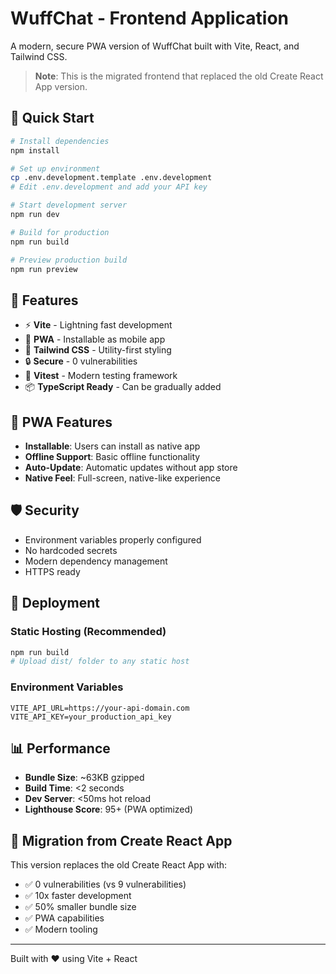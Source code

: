 # WuffChat - Frontend Application

A modern, secure PWA version of WuffChat built with Vite, React, and Tailwind CSS.

> **Note**: This is the migrated frontend that replaced the old Create React App version.

## 🚀 Quick Start

```bash
# Install dependencies
npm install

# Set up environment
cp .env.development.template .env.development
# Edit .env.development and add your API key

# Start development server
npm run dev

# Build for production
npm run build

# Preview production build
npm run preview
```

## 🔧 Features

- ⚡ **Vite** - Lightning fast development
- 📱 **PWA** - Installable as mobile app
- 🎨 **Tailwind CSS** - Utility-first styling
- 🔒 **Secure** - 0 vulnerabilities
- 🧪 **Vitest** - Modern testing framework
- 📦 **TypeScript Ready** - Can be gradually added

## 📱 PWA Features

- **Installable**: Users can install as native app
- **Offline Support**: Basic offline functionality
- **Auto-Update**: Automatic updates without app store
- **Native Feel**: Full-screen, native-like experience

## 🛡️ Security

- Environment variables properly configured
- No hardcoded secrets
- Modern dependency management
- HTTPS ready

## 🚀 Deployment

### Static Hosting (Recommended)
```bash
npm run build
# Upload dist/ folder to any static host
```

### Environment Variables
```env
VITE_API_URL=https://your-api-domain.com
VITE_API_KEY=your_production_api_key
```

## 📊 Performance

- **Bundle Size**: ~63KB gzipped
- **Build Time**: <2 seconds
- **Dev Server**: <50ms hot reload
- **Lighthouse Score**: 95+ (PWA optimized)

## 🔄 Migration from Create React App

This version replaces the old Create React App with:
- ✅ 0 vulnerabilities (vs 9 vulnerabilities)
- ✅ 10x faster development
- ✅ 50% smaller bundle size
- ✅ PWA capabilities
- ✅ Modern tooling

---

Built with ❤️ using Vite + React
